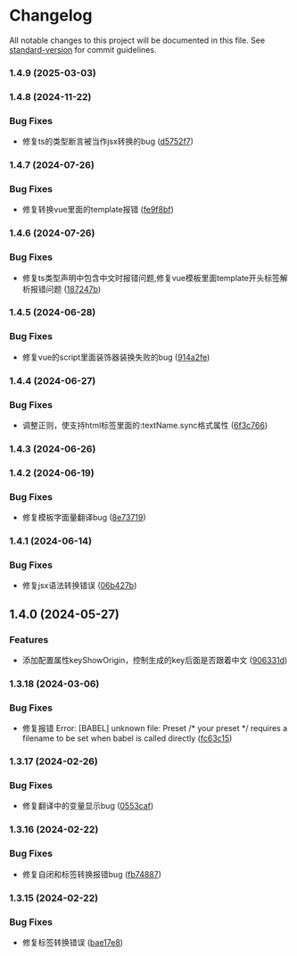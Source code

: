 # Changelog

All notable changes to this project will be documented in this file. See [standard-version](https://github.com/conventional-changelog/standard-version) for commit guidelines.

### 1.4.9 (2025-03-03)

### 1.4.8 (2024-11-22)


### Bug Fixes

* 修复ts的类型断言被当作jsx转换的bug ([d5752f7](https://github.com/tenadolanter/i18n-cli/commit/d5752f7a9c8c03ca164d6763756130d8b0ded666))

### 1.4.7 (2024-07-26)


### Bug Fixes

* 修复转换vue里面的template报错 ([fe9f8bf](https://github.com/tenadolanter/i18n-cli/commit/fe9f8bfed3cb3bd3547a53197e8b76ef2359d50d))

### 1.4.6 (2024-07-26)


### Bug Fixes

* 修复ts类型声明中包含中文时报错问题,修复vue模板里面template开头标签解析报错问题 ([187247b](https://github.com/tenadolanter/i18n-cli/commit/187247bffd50f4a90f637a4e0d559ebed660c5b2))

### 1.4.5 (2024-06-28)


### Bug Fixes

* 修复vue的script里面装饰器装换失败的bug ([914a2fe](https://github.com/tenadolanter/i18n-cli/commit/914a2fe129dbeb4deeea6e689aee14e3b3294116))

### 1.4.4 (2024-06-27)


### Bug Fixes

* 调整正则，使支持html标签里面的:textName.sync格式属性 ([6f3c766](https://github.com/tenadolanter/i18n-cli/commit/6f3c7667a4b30e84c2e7b58a1bda2eec9d2a0fc5))

### 1.4.3 (2024-06-26)

### 1.4.2 (2024-06-19)


### Bug Fixes

* 修复模板字面量翻译bug ([8e73719](https://github.com/tenadolanter/i18n-cli/commit/8e73719d9b5e07bb8a30200f3e6314a391c9d3b7))

### 1.4.1 (2024-06-14)


### Bug Fixes

* 修复jsx语法转换错误 ([06b427b](https://github.com/tenadolanter/i18n-cli/commit/06b427bec80f5238ead3e899bcce1184c798683b))

## 1.4.0 (2024-05-27)


### Features

* 添加配置属性keyShowOrigin，控制生成的key后面是否跟着中文 ([906331d](https://github.com/tenadolanter/i18n-cli/commit/906331d3da0f1411f06dbf4a7679fe14a1c5ecb1))

### 1.3.18 (2024-03-06)


### Bug Fixes

* 修复报错 Error: [BABEL] unknown file: Preset /* your preset */ requires a filename to be set when babel is called directly ([fc63c15](https://github.com/tenadolanter/i18n-cli/commit/fc63c159c96927f8e9ca02a150237881c8b5ae07))

### 1.3.17 (2024-02-26)


### Bug Fixes

* 修复翻译中的变量显示bug ([0553caf](https://github.com/tenadolanter/i18n-cli/commit/0553caf0f69d3370aee102e59c01a762f5615c30))

### 1.3.16 (2024-02-22)


### Bug Fixes

* 修复自闭和标签转换报错bug ([fb74887](https://github.com/tenadolanter/i18n-cli/commit/fb74887457ca3bb7a959889fa3df0b0e274a20b5))

### 1.3.15 (2024-02-22)


### Bug Fixes

* 修复标签转换错误 ([bae17e8](https://github.com/tenadolanter/i18n-cli/commit/bae17e8b3e5c333dc8dd920f8067ee9dc8069c59))

